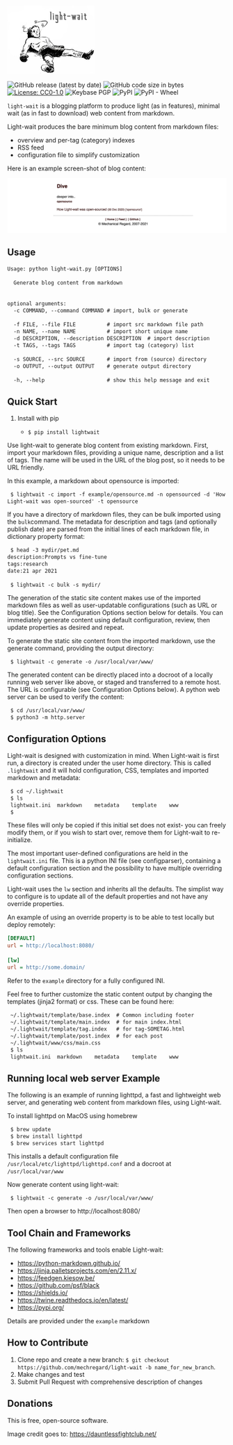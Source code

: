 
![light-wait](img/light-wait-logo.png)

![GitHub release (latest by date)](https://img.shields.io/github/v/release/mechregard/light-wait)
![GitHub code size in bytes](https://img.shields.io/github/languages/code-size/mechregard/light-wait)
[![License: CC0-1.0](https://img.shields.io/badge/License-CC0%201.0-lightgrey.svg)](http://creativecommons.org/publicdomain/zero/1.0/)
![Keybase PGP](https://img.shields.io/keybase/pgp/dlange)
![PyPI](https://img.shields.io/pypi/v/lightwait)
![PyPI - Wheel](https://img.shields.io/pypi/wheel/lightwait)

`light-wait` is a blogging platform to produce light (as in features), minimal wait (as in fast to download) web content from markdown.

Light-wait produces the bare minimum blog content from markdown files:
* overview and per-tag (category) indexes
* RSS feed
* configuration file to simplify customization 

Here is an example screen-shot of blog content:

![GIF demo](img/screen.png)


## Usage

```
Usage: python light-wait.py [OPTIONS]

  Generate blog content from markdown


optional arguments:
  -c COMMAND, --command COMMAND # import, bulk or generate
  
  -f FILE, --file FILE          # import src markdown file path
  -n NAME, --name NAME          # import short unique name
  -d DESCRIPTION, --description DESCRIPTION  # import description
  -t TAGS, --tags TAGS          # import tag (category) list
 
  -s SOURCE, --src SOURCE       # import from (source) directory 
  -o OUTPUT, --output OUTPUT    # generate output directory
                        
  -h, --help                    # show this help message and exit  
```

## Quick Start

1. Install with pip

    + `$ pip install lightwait`

Use light-wait to generate blog content from existing markdown. First, import your markdown files, 
providing a unique name, description and a list of tags. The name will be used in the URL of 
the blog post, so it needs to be URL friendly.
 
In this example, a markdown about opensource is imported:

```
 $ lightwait -c import -f example/opensource.md -n opensourced -d 'How Light-wait was open-sourced' -t opensource
```

If you have a directory of markdown files, they can be bulk imported using the `bulk`command.
The metadata for description and tags (and optionally publish date) are parsed from the initial 
lines of each markdown file, in dictionary property format:

```
 $ head -3 mydir/pet.md
description:Prompts vs fine-tune
tags:research
date:21 apr 2021

 $ lightwait -c bulk -s mydir/
```

The generation of the static site content makes use of the imported markdown files as well 
as user-updatable configurations (such as URL or blog title). See the Configuration Options 
section below for details. You can immediately generate content using default configuration,
review, then update properties as desired and repeat.

To generate the static site content from the imported markdown, use the generate  command,
providing the output directory:

```
 $ lightwait -c generate -o /usr/local/var/www/
```

The generated content can be directly placed into a docroot of a locally running web server like above, 
or staged and transferred to a remote host. The URL is configurable (see Configuration Options below).
A python web server can be used to verify the content:

```
 $ cd /usr/local/var/www/
 $ python3 -m http.server
```

## Configuration Options

Light-wait is designed with customization in mind. When Light-wait is first run, a directory 
is created under the user home directory. This is called `.lightwait` and it will hold
configuration, CSS, templates and imported markdown and metadata:

```
 $ cd ~/.lightwait
 $ ls
 lightwait.ini	markdown	metadata	template	www
 $
```
These files will only be copied if this initial set does not exist- you can freely modify
them, or if you wish to start over, remove them for Light-wait to re-initialize.

The most important user-defined configurations are held in the `lightwait.ini` file. This
is a python INI file (see configparser), containing a default configuration section and the 
possibility to have multiple overriding configuration sections.

Light-wait uses the `lw` section and inherits all the defaults. The simplist way to configure
is to update all of the default properties and not have any override properties.

An example of using an override property is to be able to test locally but deploy remotely:

```INI
[DEFAULT]
url = http://localhost:8080/

[lw]
url = http://some.domain/
```

Refer to the `example` directory for a fully configured INI.

Feel free to further customize the static content output by changing the templates (jinja2  format) or
css. These can be found here:

```
 ~/.lightwait/template/base.index  # Common including footer
 ~/.lightwait/template/main.index  # for main index.html
 ~/.lightwait/template/tag.index   # for tag-SOMETAG.html 
 ~/.lightwait/template/post.index  # for each post
 ~/.lightwait/www/css/main.css
 $ ls
 lightwait.ini	markdown	metadata	template	www
```


## Running local web server Example
The following is an example of running lighttpd, a fast and lightweight web server,
and generating web content from markdown files, using Light-wait.

To install lighttpd on MacOS using homebrew

```
 $ brew update 
 $ brew install lighttpd
 $ brew services start lighttpd
```

This installs a default configuration file `/usr/local/etc/lighttpd/lighttpd.conf`
 and a docroot at `/usr/local/var/www`

Now generate content using light-wait:

```
 $ lightwait -c generate -o /usr/local/var/www/
```

Then open a browser to http://localhost:8080/

## Tool Chain and Frameworks
The following frameworks and tools enable Light-wait:

* https://python-markdown.github.io/
* https://jinja.palletsprojects.com/en/2.11.x/
* https://feedgen.kiesow.be/
* https://github.com/psf/black
* https://shields.io/
* https://twine.readthedocs.io/en/latest/
* https://pypi.org/

Details are provided under the `example` markdown


## How to Contribute
1. Clone repo and create a new branch: `$ git checkout https://github.com/mechregard/light-wait -b name_for_new_branch`.
2. Make changes and test
3. Submit Pull Request with comprehensive description of changes


## Donations
This is free, open-source software. 


Image credit goes to: https://dauntlessfightclub.net/
